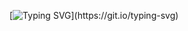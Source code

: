

[![Typing SVG](https://readme-typing-svg.herokuapp.com?font=Fira+Code&pause=1000&width=435&lines=El+%C3%BAnico+l%C3%ADmite+es+tu+imaginaci%C3%B3n...+y+la+RAM.;+y+la+RAM.)](https://git.io/typing-svg)
